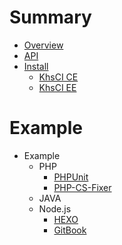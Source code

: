 # Summary

* [Overview](README.md)
* [API](https://docs.ci.khs1994.com)
* [Install](install.md)
    * [KhsCI CE](install/ce.md)
    * [KhsCI EE](install/ee.md)

# Example

* Example
    * PHP
        * [PHPUnit](examples/php/phpunit.md)
        * [PHP-CS-Fixer](examples/php/php-cs-fixer.md)
    * JAVA
    * Node.js
        * [HEXO](examples/nodejs/hexo.md)
        * [GitBook](examples/nodejs/gitbook.md)
